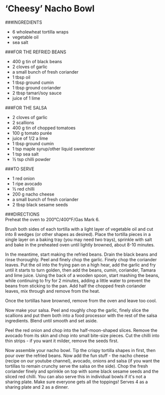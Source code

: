# ‘Cheesy’ Nacho Bowl

###INGREDIENTS

- 6 wholewheat tortilla wraps
- vegetable oil
- sea salt

###FOR THE REFRIED BEANS

- 400 g tin of black beans
- 2 cloves of garlic
- a small bunch of fresh coriander
- 1 tbsp oil
- 1 tbsp ground cumin
- 1 tbsp ground coriander
- 2 tbsp tamari/soy sauce
- juice of 1 lime

###FOR THE SALSA

- 2 cloves of garlic
- 2 scallions
- 400 g tin of chopped tomatoes
- 100 g tomato purée
- juice of 1/2 a lime
- 1 tbsp ground cumin
- 1 tsp maple syrup/other liquid sweetener
- 1 tsp sea salt
- ½ tsp chilli powder

###TO SERVE

- 1 red onion
- 1 ripe avocado
- ½ red chilli
- 200 g nacho cheese
- a small bunch of fresh coriander
- 2 tbsp black sesame seeds

###DIRECTIONS  
Preheat the oven to 200°C/400°F/Gas Mark 6.

Brush both sides of each tortilla with a light layer of vegetable oil and cut into 8 wedges (or other shapes as desired). Place the tortilla pieces in a single layer on a baking tray (you may need two trays), sprinkle with salt and bake in the preheated oven until lightly browned, about 8-10 minutes.

In the meantime, start making the refried beans. Drain the black beans and rinse thoroughly. Peel and finely chop the garlic. Finely chop the coriander leaves. Put the oil into the frying pan on a high hear, add the garlic and fry until it starts to turn golden, then add the beans, cumin, coriander, Tamara and lime juice. Using the back of a wooden spoon, start mashing the beans, while continuing to fry for 2 minutes, adding a little water to prevent the beans from sticking to the pan. Add half the chopped fresh coriander leaves, mix through and remove from the heat.

Once the tortillas have browned, remove from the oven and leave too cool.

Now make your salsa. Peel and roughly chop the garlic, finely slice the scallions and put them both into a food processor with the rest of the salsa ingredients. Blend until smooth and set aside.

Peel the red onion and chop into the half-moon-shaped slices. Remove the avocado from its skin and chop into small bite-size pieces. Cut the chilli into thin strips - if you want it milder, remove the seeds first.

Now assemble your nacho bowl. Tip the crispy tortilla shapes in first, then pour over the refried beans. Now add the fun stuff - the nacho cheese (recipe on our youtube channel), avocado, onions and salsa (if you want the tortillas to remain crunchy serve the salsa on the side). Chop the fresh coriander finely and sprinkle on top with some black sesame seeds and the sliced red chilli. You can also serve this in individual bowls if it's not a sharing plate. Make sure everyone gets all the toppings! Serves 4 as a sharing plate and 2 as a dinner.
